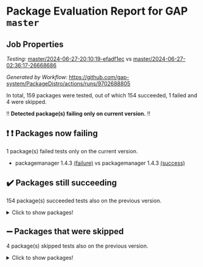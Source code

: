 # Package Evaluation Report for GAP `master`

## Job Properties

*Testing:* [master/2024-06-27-20:10:19-efadf1ec](https://github.com/gap-system/PackageDistro/blob/data/reports/master/2024-06-27-20:10:19-efadf1ec) vs [master/2024-06-27-02:36:17-26668686](https://github.com/gap-system/PackageDistro/blob/data/reports/master/2024-06-27-02:36:17-26668686)

*Generated by Workflow:* https://github.com/gap-system/PackageDistro/actions/runs/9702688805

In total, 159 packages were tested, out of which 154 succeeded, 1 failed and 4 were skipped.

:bangbang: **Detected package(s) failing only on current version.** :bangbang:

## :exclamation: :exclamation: Packages now failing

1 package(s) failed tests only on the current version.
- packagemanager 1.4.3 [(failure)](https://github.com/gap-system/PackageDistro/actions/runs/9702688805/job/26779479464) vs packagemanager 1.4.3 [(success)](https://github.com/gap-system/PackageDistro/actions/runs/9689597159/job/26738311536)

## :heavy_check_mark: Packages still succeeding

154 package(s) succeeded tests also on the previous version.
<details><summary>Click to show packages!</summary>

- 4ti2interface 2023.02-04 [(success)](https://github.com/gap-system/PackageDistro/actions/runs/9702688805/job/26779446385)
- ace 5.6.2 [(success)](https://github.com/gap-system/PackageDistro/actions/runs/9702688805/job/26779449314)
- aclib 1.3.2 [(success)](https://github.com/gap-system/PackageDistro/actions/runs/9702688805/job/26779450217)
- agt 0.3.1 [(success)](https://github.com/gap-system/PackageDistro/actions/runs/9702688805/job/26779451023)
- alnuth 3.2.1 [(success)](https://github.com/gap-system/PackageDistro/actions/runs/9702688805/job/26779451354)
- anupq 3.3.0 [(success)](https://github.com/gap-system/PackageDistro/actions/runs/9702688805/job/26779453302)
- atlasrep 2.1.8 [(success)](https://github.com/gap-system/PackageDistro/actions/runs/9702688805/job/26779454970)
- autodoc 2023.06.19 [(success)](https://github.com/gap-system/PackageDistro/actions/runs/9702688805/job/26779455381)
- automata 1.15 [(success)](https://github.com/gap-system/PackageDistro/actions/runs/9702688805/job/26779455756)
- automgrp 1.3.2 [(success)](https://github.com/gap-system/PackageDistro/actions/runs/9702688805/job/26779456002)
- autpgrp 1.11 [(success)](https://github.com/gap-system/PackageDistro/actions/runs/9702688805/job/26779456242)
- cap 2024.06-03 [(success)](https://github.com/gap-system/PackageDistro/actions/runs/9702688805/job/26779456560)
- caratinterface 2.3.6 [(success)](https://github.com/gap-system/PackageDistro/actions/runs/9702688805/job/26779456800)
- cddinterface 2022.11.01 [(success)](https://github.com/gap-system/PackageDistro/actions/runs/9702688805/job/26779457031)
- circle 1.6.6 [(success)](https://github.com/gap-system/PackageDistro/actions/runs/9702688805/job/26779457235)
- classicpres 1.22 [(success)](https://github.com/gap-system/PackageDistro/actions/runs/9702688805/job/26779457532)
- cohomolo 1.6.11 [(success)](https://github.com/gap-system/PackageDistro/actions/runs/9702688805/job/26779457769)
- congruence 1.2.6 [(success)](https://github.com/gap-system/PackageDistro/actions/runs/9702688805/job/26779458088)
- corelg 1.56 [(success)](https://github.com/gap-system/PackageDistro/actions/runs/9702688805/job/26779458324)
- crime 1.6 [(success)](https://github.com/gap-system/PackageDistro/actions/runs/9702688805/job/26779458598)
- crisp 1.4.6 [(success)](https://github.com/gap-system/PackageDistro/actions/runs/9702688805/job/26779458832)
- crypting 0.10.4 [(success)](https://github.com/gap-system/PackageDistro/actions/runs/9702688805/job/26779459047)
- cryst 4.1.27 [(success)](https://github.com/gap-system/PackageDistro/actions/runs/9702688805/job/26779459275)
- crystcat 1.1.10 [(success)](https://github.com/gap-system/PackageDistro/actions/runs/9702688805/job/26779459517)
- ctbllib 1.3.9 [(success)](https://github.com/gap-system/PackageDistro/actions/runs/9702688805/job/26779459749)
- cubefree 1.19 [(success)](https://github.com/gap-system/PackageDistro/actions/runs/9702688805/job/26779460048)
- curlinterface 2.3.2 [(success)](https://github.com/gap-system/PackageDistro/actions/runs/9702688805/job/26779460306)
- cvec 2.8.1 [(success)](https://github.com/gap-system/PackageDistro/actions/runs/9702688805/job/26779460829)
- datastructures 0.3.0 [(success)](https://github.com/gap-system/PackageDistro/actions/runs/9702688805/job/26779461142)
- deepthought 1.0.6 [(success)](https://github.com/gap-system/PackageDistro/actions/runs/9702688805/job/26779461408)
- design 1.8 [(success)](https://github.com/gap-system/PackageDistro/actions/runs/9702688805/job/26779461684)
- difsets 2.3.1 [(success)](https://github.com/gap-system/PackageDistro/actions/runs/9702688805/job/26779461934)
- digraphs 1.7.1 [(success)](https://github.com/gap-system/PackageDistro/actions/runs/9702688805/job/26779462171)
- edim 1.3.8 [(success)](https://github.com/gap-system/PackageDistro/actions/runs/9702688805/job/26779462425)
- example 4.3.4 [(success)](https://github.com/gap-system/PackageDistro/actions/runs/9702688805/job/26779462685)
- examplesforhomalg 2023.10-01 [(success)](https://github.com/gap-system/PackageDistro/actions/runs/9702688805/job/26779462927)
- factint 1.6.3 [(success)](https://github.com/gap-system/PackageDistro/actions/runs/9702688805/job/26779463186)
- ferret 1.0.11 [(success)](https://github.com/gap-system/PackageDistro/actions/runs/9702688805/job/26779463413)
- fga 1.5.0 [(success)](https://github.com/gap-system/PackageDistro/actions/runs/9702688805/job/26779463658)
- fining 1.5.6 [(success)](https://github.com/gap-system/PackageDistro/actions/runs/9702688805/job/26779463969)
- float 1.0.4 [(success)](https://github.com/gap-system/PackageDistro/actions/runs/9702688805/job/26779464250)
- format 1.4.4 [(success)](https://github.com/gap-system/PackageDistro/actions/runs/9702688805/job/26779464542)
- forms 1.2.11 [(success)](https://github.com/gap-system/PackageDistro/actions/runs/9702688805/job/26779464816)
- fplsa 1.2.6 [(success)](https://github.com/gap-system/PackageDistro/actions/runs/9702688805/job/26779465082)
- fr 2.4.13 [(success)](https://github.com/gap-system/PackageDistro/actions/runs/9702688805/job/26779465335)
- francy 2.0.3 [(success)](https://github.com/gap-system/PackageDistro/actions/runs/9702688805/job/26779465666)
- fwtree 1.3 [(success)](https://github.com/gap-system/PackageDistro/actions/runs/9702688805/job/26779465965)
- gapdoc 1.6.7 [(success)](https://github.com/gap-system/PackageDistro/actions/runs/9702688805/job/26779466280)
- gauss 2023.02-04 [(success)](https://github.com/gap-system/PackageDistro/actions/runs/9702688805/job/26779466638)
- gaussforhomalg 2023.11-01 [(success)](https://github.com/gap-system/PackageDistro/actions/runs/9702688805/job/26779466892)
- gbnp 1.0.5 [(success)](https://github.com/gap-system/PackageDistro/actions/runs/9702688805/job/26779467126)
- generalizedmorphismsforcap 2024.04-01 [(success)](https://github.com/gap-system/PackageDistro/actions/runs/9702688805/job/26779467367)
- genss 1.6.8 [(success)](https://github.com/gap-system/PackageDistro/actions/runs/9702688805/job/26779467581)
- gradedmodules 2024.01-01 [(success)](https://github.com/gap-system/PackageDistro/actions/runs/9702688805/job/26779467824)
- gradedringforhomalg 2023.08-01 [(success)](https://github.com/gap-system/PackageDistro/actions/runs/9702688805/job/26779468079)
- grape 4.9.0 [(success)](https://github.com/gap-system/PackageDistro/actions/runs/9702688805/job/26779468489)
- groupoids 1.74 [(success)](https://github.com/gap-system/PackageDistro/actions/runs/9702688805/job/26779468765)
- grpconst 2.6.5 [(success)](https://github.com/gap-system/PackageDistro/actions/runs/9702688805/job/26779468981)
- guarana 0.96.3 [(success)](https://github.com/gap-system/PackageDistro/actions/runs/9702688805/job/26779469207)
- guava 3.19 [(success)](https://github.com/gap-system/PackageDistro/actions/runs/9702688805/job/26779469480)
- hap 1.62 [(success)](https://github.com/gap-system/PackageDistro/actions/runs/9702688805/job/26779469711)
- hapcryst 0.1.15 [(success)](https://github.com/gap-system/PackageDistro/actions/runs/9702688805/job/26779470006)
- hecke 1.5.3 [(success)](https://github.com/gap-system/PackageDistro/actions/runs/9702688805/job/26779470274)
- help 4.0 [(success)](https://github.com/gap-system/PackageDistro/actions/runs/9702688805/job/26779470507)
- homalg 2024.01-01 [(success)](https://github.com/gap-system/PackageDistro/actions/runs/9702688805/job/26779470734)
- homalgtocas 2023.11-01 [(success)](https://github.com/gap-system/PackageDistro/actions/runs/9702688805/job/26779471005)
- idrel 2.47 [(success)](https://github.com/gap-system/PackageDistro/actions/runs/9702688805/job/26779471241)
- images 1.3.2 [(success)](https://github.com/gap-system/PackageDistro/actions/runs/9702688805/job/26779471478)
- intpic 0.3.0 [(success)](https://github.com/gap-system/PackageDistro/actions/runs/9702688805/job/26779471705)
- io 4.8.2 [(success)](https://github.com/gap-system/PackageDistro/actions/runs/9702688805/job/26779471944)
- io_forhomalg 2023.02-04 [(success)](https://github.com/gap-system/PackageDistro/actions/runs/9702688805/job/26779472181)
- irredsol 1.4.4 [(success)](https://github.com/gap-system/PackageDistro/actions/runs/9702688805/job/26779472452)
- json 2.2.1 [(success)](https://github.com/gap-system/PackageDistro/actions/runs/9702688805/job/26779472787)
- jupyterkernel 1.5.0 [(success)](https://github.com/gap-system/PackageDistro/actions/runs/9702688805/job/26779473077)
- jupyterviz 1.5.6 [(success)](https://github.com/gap-system/PackageDistro/actions/runs/9702688805/job/26779473318)
- kan 1.37 [(success)](https://github.com/gap-system/PackageDistro/actions/runs/9702688805/job/26779473552)
- kbmag 1.5.11 [(success)](https://github.com/gap-system/PackageDistro/actions/runs/9702688805/job/26779473787)
- laguna 3.9.6 [(success)](https://github.com/gap-system/PackageDistro/actions/runs/9702688805/job/26779474054)
- liealgdb 2.2.1 [(success)](https://github.com/gap-system/PackageDistro/actions/runs/9702688805/job/26779474295)
- liepring 2.9.1 [(success)](https://github.com/gap-system/PackageDistro/actions/runs/9702688805/job/26779474486)
- liering 2.4.2 [(success)](https://github.com/gap-system/PackageDistro/actions/runs/9702688805/job/26779474687)
- linearalgebraforcap 2024.06-02 [(success)](https://github.com/gap-system/PackageDistro/actions/runs/9702688805/job/26779474915)
- lins 0.9 [(success)](https://github.com/gap-system/PackageDistro/actions/runs/9702688805/job/26779475124)
- localizeringforhomalg 2023.10-01 [(success)](https://github.com/gap-system/PackageDistro/actions/runs/9702688805/job/26779475361)
- loops 3.4.3 [(success)](https://github.com/gap-system/PackageDistro/actions/runs/9702688805/job/26779475555)
- lpres 1.0.3 [(success)](https://github.com/gap-system/PackageDistro/actions/runs/9702688805/job/26779475824)
- majoranaalgebras 1.5.1 [(success)](https://github.com/gap-system/PackageDistro/actions/runs/9702688805/job/26779476013)
- mapclass 1.4.6 [(success)](https://github.com/gap-system/PackageDistro/actions/runs/9702688805/job/26779476217)
- matgrp 0.70 [(success)](https://github.com/gap-system/PackageDistro/actions/runs/9702688805/job/26779476460)
- matricesforhomalg 2024.06-01 [(success)](https://github.com/gap-system/PackageDistro/actions/runs/9702688805/job/26779476703)
- modisom 2.5.4 [(success)](https://github.com/gap-system/PackageDistro/actions/runs/9702688805/job/26779476910)
- modulepresentationsforcap 2024.04-01 [(success)](https://github.com/gap-system/PackageDistro/actions/runs/9702688805/job/26779477116)
- modules 2024.01-01 [(success)](https://github.com/gap-system/PackageDistro/actions/runs/9702688805/job/26779477327)
- monoidalcategories 2024.06-01 [(success)](https://github.com/gap-system/PackageDistro/actions/runs/9702688805/job/26779477524)
- nconvex 2022.09-01 [(success)](https://github.com/gap-system/PackageDistro/actions/runs/9702688805/job/26779477722)
- nilmat 1.4.2 [(success)](https://github.com/gap-system/PackageDistro/actions/runs/9702688805/job/26779477972)
- nock 1.5 [(success)](https://github.com/gap-system/PackageDistro/actions/runs/9702688805/job/26779478187)
- normalizinterface 1.3.6 [(success)](https://github.com/gap-system/PackageDistro/actions/runs/9702688805/job/26779478372)
- nq 2.5.11 [(success)](https://github.com/gap-system/PackageDistro/actions/runs/9702688805/job/26779478611)
- numericalsgps 1.3.1 [(success)](https://github.com/gap-system/PackageDistro/actions/runs/9702688805/job/26779478807)
- openmath 11.5.3 [(success)](https://github.com/gap-system/PackageDistro/actions/runs/9702688805/job/26779479018)
- orb 4.9.0 [(success)](https://github.com/gap-system/PackageDistro/actions/runs/9702688805/job/26779479222)
- patternclass 2.4.3 [(success)](https://github.com/gap-system/PackageDistro/actions/runs/9702688805/job/26779479725)
- permut 2.0.5 [(success)](https://github.com/gap-system/PackageDistro/actions/runs/9702688805/job/26779479960)
- polenta 1.3.10 [(success)](https://github.com/gap-system/PackageDistro/actions/runs/9702688805/job/26779480180)
- polymaking 0.8.7 [(success)](https://github.com/gap-system/PackageDistro/actions/runs/9702688805/job/26779480402)
- primgrp 3.4.4 [(success)](https://github.com/gap-system/PackageDistro/actions/runs/9702688805/job/26779480654)
- profiling 2.5.4 [(success)](https://github.com/gap-system/PackageDistro/actions/runs/9702688805/job/26779480876)
- qdistrnd 0.9.4 [(success)](https://github.com/gap-system/PackageDistro/actions/runs/9702688805/job/26779481118)
- qpa 1.35 [(success)](https://github.com/gap-system/PackageDistro/actions/runs/9702688805/job/26779481326)
- quagroup 1.8.4 [(success)](https://github.com/gap-system/PackageDistro/actions/runs/9702688805/job/26779481552)
- radiroot 2.9 [(success)](https://github.com/gap-system/PackageDistro/actions/runs/9702688805/job/26779481774)
- rcwa 4.7.1 [(success)](https://github.com/gap-system/PackageDistro/actions/runs/9702688805/job/26779481990)
- rds 1.8 [(success)](https://github.com/gap-system/PackageDistro/actions/runs/9702688805/job/26779482225)
- recog 1.4.2 [(success)](https://github.com/gap-system/PackageDistro/actions/runs/9702688805/job/26779482458)
- repndecomp 1.3.0 [(success)](https://github.com/gap-system/PackageDistro/actions/runs/9702688805/job/26779482696)
- repsn 3.1.2 [(success)](https://github.com/gap-system/PackageDistro/actions/runs/9702688805/job/26779482941)
- resclasses 4.7.3 [(success)](https://github.com/gap-system/PackageDistro/actions/runs/9702688805/job/26779483180)
- ringsforhomalg 2024.06-01 [(success)](https://github.com/gap-system/PackageDistro/actions/runs/9702688805/job/26779483410)
- sco 2023.08-01 [(success)](https://github.com/gap-system/PackageDistro/actions/runs/9702688805/job/26779483640)
- scscp 2.4.2 [(success)](https://github.com/gap-system/PackageDistro/actions/runs/9702688805/job/26779483867)
- semigroups 5.3.7 [(success)](https://github.com/gap-system/PackageDistro/actions/runs/9702688805/job/26779484069)
- sglppow 2.4 [(success)](https://github.com/gap-system/PackageDistro/actions/runs/9702688805/job/26779484263)
- sgpviz 0.999.5 [(success)](https://github.com/gap-system/PackageDistro/actions/runs/9702688805/job/26779484474)
- simpcomp 2.1.14 [(success)](https://github.com/gap-system/PackageDistro/actions/runs/9702688805/job/26779484683)
- singular 2024.06.03 [(success)](https://github.com/gap-system/PackageDistro/actions/runs/9702688805/job/26779484888)
- sl2reps 1.1 [(success)](https://github.com/gap-system/PackageDistro/actions/runs/9702688805/job/26779485110)
- sla 1.5.3 [(success)](https://github.com/gap-system/PackageDistro/actions/runs/9702688805/job/26779485408)
- smallgrp 1.5.3 [(success)](https://github.com/gap-system/PackageDistro/actions/runs/9702688805/job/26779485607)
- smallsemi 0.7.0 [(success)](https://github.com/gap-system/PackageDistro/actions/runs/9702688805/job/26779486120)
- sonata 2.9.6 [(success)](https://github.com/gap-system/PackageDistro/actions/runs/9702688805/job/26779486330)
- sophus 1.27 [(success)](https://github.com/gap-system/PackageDistro/actions/runs/9702688805/job/26779486544)
- sotgrps 1.2 [(success)](https://github.com/gap-system/PackageDistro/actions/runs/9702688805/job/26779486744)
- spinsym 1.5.2 [(success)](https://github.com/gap-system/PackageDistro/actions/runs/9702688805/job/26779486995)
- standardff 1.0 [(success)](https://github.com/gap-system/PackageDistro/actions/runs/9702688805/job/26779487274)
- symbcompcc 1.3.2 [(success)](https://github.com/gap-system/PackageDistro/actions/runs/9702688805/job/26779487488)
- thelma 1.3 [(success)](https://github.com/gap-system/PackageDistro/actions/runs/9702688805/job/26779487709)
- tomlib 1.2.11 [(success)](https://github.com/gap-system/PackageDistro/actions/runs/9702688805/job/26779487955)
- toolsforhomalg 2023.11-01 [(success)](https://github.com/gap-system/PackageDistro/actions/runs/9702688805/job/26779488187)
- toric 1.9.5 [(success)](https://github.com/gap-system/PackageDistro/actions/runs/9702688805/job/26779488416)
- toricvarieties 2022.07.13 [(success)](https://github.com/gap-system/PackageDistro/actions/runs/9702688805/job/26779488650)
- transgrp 3.6.5 [(success)](https://github.com/gap-system/PackageDistro/actions/runs/9702688805/job/26779488898)
- typeset 1.2.2 [(success)](https://github.com/gap-system/PackageDistro/actions/runs/9702688805/job/26779489118)
- ugaly 4.1.3 [(success)](https://github.com/gap-system/PackageDistro/actions/runs/9702688805/job/26779489312)
- unipot 1.5 [(success)](https://github.com/gap-system/PackageDistro/actions/runs/9702688805/job/26779489517)
- unitlib 4.2.0 [(success)](https://github.com/gap-system/PackageDistro/actions/runs/9702688805/job/26779489808)
- utils 0.85 [(success)](https://github.com/gap-system/PackageDistro/actions/runs/9702688805/job/26779490099)
- uuid 0.7 [(success)](https://github.com/gap-system/PackageDistro/actions/runs/9702688805/job/26779490321)
- walrus 0.9991 [(success)](https://github.com/gap-system/PackageDistro/actions/runs/9702688805/job/26779490580)
- wedderga 4.10.5 [(success)](https://github.com/gap-system/PackageDistro/actions/runs/9702688805/job/26779490806)
- xmod 2.92 [(success)](https://github.com/gap-system/PackageDistro/actions/runs/9702688805/job/26779491031)
- xmodalg 1.23 [(success)](https://github.com/gap-system/PackageDistro/actions/runs/9702688805/job/26779491215)
- yangbaxter 0.10.5 [(success)](https://github.com/gap-system/PackageDistro/actions/runs/9702688805/job/26779491478)
- zeromqinterface 0.14 [(success)](https://github.com/gap-system/PackageDistro/actions/runs/9702688805/job/26779491699)
</details>

## :heavy_minus_sign: Packages that were skipped

4 package(s) skipped tests also on the previous version.
<details><summary>Click to show packages!</summary>

- browse 1.8.21 [(skipped)](https://github.com/gap-system/PackageDistro/actions/runs/9702688805/job/26779145057)
- itc 1.5.1 [(skipped)](https://github.com/gap-system/PackageDistro/actions/runs/9702688805/job/26779145057)
- polycyclic 2.16 [(skipped)](https://github.com/gap-system/PackageDistro/actions/runs/9702688805/job/26779145057)
- xgap 4.32 [(skipped)](https://github.com/gap-system/PackageDistro/actions/runs/9702688805/job/26779145057)
</details>

